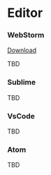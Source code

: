 # Editor

### WebStorm
[Download](https://www.jetbrains.com/webstorm)


TBD
### Sublime
TBD
### VsCode
TBD
### Atom
TBD